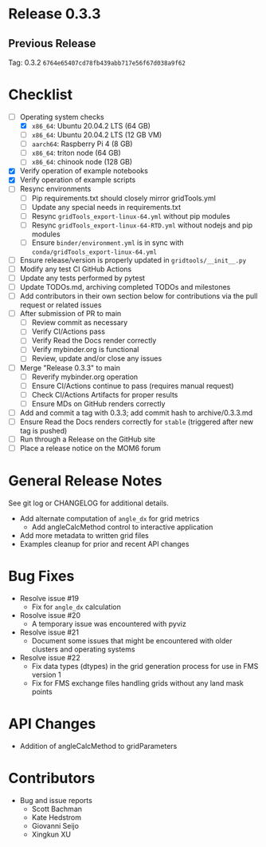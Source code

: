 # Release 0.3.3

## Previous Release

Tag: 0.3.2 `6764e65407cd78fb439abb717e56f67d038a9f62`

# Checklist

 - [ ] Operating system checks
   - [X] `x86_64`: Ubuntu 20.04.2 LTS (64 GB)
   - [ ] `x86_64`: Ubuntu 20.04.2 LTS (12 GB VM)
   - [ ] `aarch64`: Raspberry Pi 4 (8 GB)
   - [ ] `x86_64`: triton node (64 GB)
   - [ ] `x86_64`: chinook node (128 GB)
 - [X] Verify operation of example notebooks
 - [X] Verify operation of example scripts
 - [ ] Resync environments
   - [ ] Pip requirements.txt should closely mirror gridTools.yml
   - [ ] Update any special needs in requirements.txt
   - [ ] Resync `gridTools_export-linux-64.yml` without pip modules
   - [ ] Resync `gridTools_export-linux-64-RTD.yml` without nodejs and pip modules
   - [ ] Ensure `binder/environment.yml` is in sync
         with `conda/gridTools_export-linux-64.yml`
 - [ ] Ensure release/version is properly updated in `gridtools/__init__.py`
 - [ ] Modify any test CI GitHub Actions
 - [ ] Update any tests performed by pytest
 - [ ] Update TODOs.md, archiving completed TODOs and milestones
 - [ ] Add contributors in their own section below for contributions via the pull request or related issues
 - [ ] After submission of PR to main
   - [ ] Review commit as necessary
   - [ ] Verify CI/Actions pass
   - [ ] Verify Read the Docs render correctly
   - [ ] Verify mybinder.org is functional
   - [ ] Review, update and/or close any issues
 - [ ] Merge "Release 0.3.3" to main
   - [ ] Reverify mybinder.org operation
   - [ ] Ensure CI/Actions continue to pass (requires manual request)
   - [ ] Check CI/Actions Artifacts for proper results
   - [ ] Ensure MDs on GitHub renders correctly
 - [ ] Add and commit a tag with 0.3.3; add commit hash to archive/0.3.3.md
 - [ ] Ensure Read the Docs renders correctly for `stable` (triggered after new tag is pushed)
 - [ ] Run through a Release on the GitHub site
 - [ ] Place a release notice on the MOM6 forum

# General Release Notes

 See git log or CHANGELOG for additional details.

 - Add alternate computation of `angle_dx` for grid metrics
   - Add angleCalcMethod control to interactive application
 - Add more metadata to written grid files
 - Examples cleanup for prior and recent API changes

# Bug Fixes

 - Resolve issue #19
   - Fix for `angle_dx` calculation
 - Rosolve issue #20
   - A temporary issue was encountered with pyviz
 - Resolve issue #21
   - Document some issues that might be encountered with older clusters and operating systems
 - Resolve issue #22
   - Fix data types (dtypes) in the grid generation process for use in FMS version 1
   - Fix for FMS exchange files handling grids without any land mask points 

# API Changes

 - Addition of angleCalcMethod to gridParameters

# Contributors

 - Bug and issue reports
   - Scott Bachman
   - Kate Hedstrom
   - Giovanni Seijo
   - Xingkun XU
